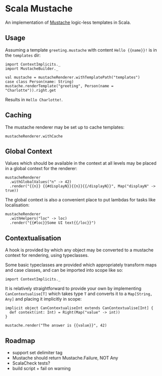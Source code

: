 Scala Mustache
===
An implementation of [Mustache](https://mustache.github.io/mustache.5.html) logic-less templates in Scala.

Usage
---

Assuming a template `greeting.mustache` with content `Hello {{name}}!` is in the `templates` dir:

    import ContextImplicits._
    import MustacheBuilder._

    val mustache = mustacheRenderer.withTemplatePath("templates")
    case class Person(name: String)
    mustache.renderTemplate("greeting", Person(name = "Charlotte")).right.get

Results in `Hello Charlotte!`.

Caching
---

The mustache renderer may be set up to cache templates:

    mustacheRenderer.withCache

Global Context
---

Values which should be available in the context at all levels may be placed in a global context for the renderer:

    mustacheRenderer
      .withGlobalValues("n" -> 42)
      .render("{{n}} {{#displayN}}{{n}}{{/displayN}}", Map("displayN" -> true))

The global context is also a convenient place to put lambdas for tasks like localisation:

    mustacheRenderer
      .withHelpers("loc" -> loc)
      .render("{{#loc}}Some UI text{{/loc}}")

Contextualisation
---

A hook is provided by which any object may be converted to a mustache context for rendering, using typeclasses.

Some basic typeclasses are provided which appropriately transform maps and case classes, and can be imported into scope like so:

    import ContextImplicits._

It is relatively straightforward to provide your own by implementing `CanContextualise[T]` which takes type `T` and converts it to a `Map[String, Any]` and placing it implicitly in scope:

    implicit object CanContextualiseInt extends CanContextualise[Int] {
      def context(int: Int) = Right(Map("value" -> int))
    }

    mustache.render("The answer is {{value}}", 42)

Roadmap
---
* support set delimiter tag
* Mustache should return Mustache.Failure, NOT Any
* ScalaCheck tests?
* build script + fail on warning